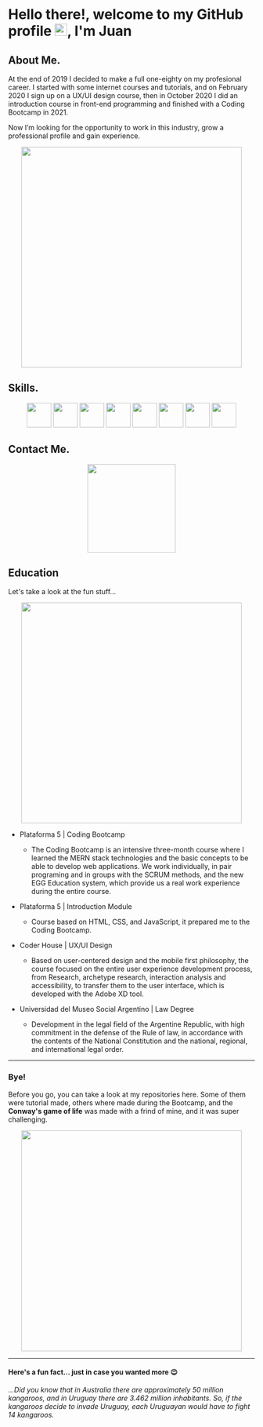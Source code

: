 # Hello there!, welcome to my GitHub profile <img src="https://raw.githubusercontent.com/MartinHeinz/MartinHeinz/master/wave.gif" width="25px" />, I'm Juan

## About Me.

At the end of 2019 I decided to make a full one-eighty on my profesional career.
I started with some internet courses and tutorials, and on February 2020 I sign up on a UX/UI design course, then in October 2020 I did an introduction course in front-end programming and finished with a Coding Bootcamp in 2021.

Now I’m looking for the opportunity to work in this industry, grow a professional profile and gain experience. 

<p align ="center">
<img src="https://64.media.tumblr.com/44ee826da41bb8f8eb1f11698052220a/tumblr_n731oy11H31spyb5do1_500.gif" width="450" />
</p>

## Skills.

<p align="center">
  <img src="https://cdn.worldvectorlogo.com/logos/html5.svg" width="50px"/> <img src="https://cdn.worldvectorlogo.com/logos/css-5.svg" width="50px"/> <img src="https://cdn.worldvectorlogo.com/logos/logo-javascript.svg" width="50px"/> <img src="https://cdn.worldvectorlogo.com/logos/nodejs-icon.svg" width="50px"/> <img src="https://cdn.worldvectorlogo.com/logos/mongodb-icon-1.svg" width="50px"/> <img src="https://cdn.worldvectorlogo.com/logos/react-2.svg" width="50px"/> <img src="https://cdn.worldvectorlogo.com/logos/npm.svg" width="50px"/> <img src="https://cdn.worldvectorlogo.com/logos/git-icon.svg" width="50px"/>
</p>

## Contact Me.
<p align="center">
<a href="https://www.linkedin.com/in/juanscagni/?locale=en_US" target="_blank"><img src="https://cdn.worldvectorlogo.com/logos/linkedin.svg" width="180px" /></a>
</p>

## Education

Let's take a look at the fun stuff...

<p align ="center">
<img src="https://d.wattpad.com/story_parts/517302893/images/1506849dbe53f308749322085250.gif" width="450" />
</p>

- Plataforma 5 | Coding Bootcamp
  - The Coding Bootcamp is an intensive three-month course where I learned the MERN stack technologies and the basic concepts to be able to develop web applications.
We work individually, in pair programing and in groups with the SCRUM methods, and the new EGG Education system, which provide us a real work experience during the entire course.

- Plataforma 5 | Introduction Module
  - Course based on HTML, CSS, and JavaScript, it prepared me to the Coding Bootcamp.

- Coder House | UX/UI Design
  - Based on user-centered design and the mobile first philosophy, the course focused on the entire user experience development process, from Research, archetype research, interaction analysis and accessibility, to transfer them to the user interface, which is developed with the Adobe XD tool.
 
- Universidad del Museo Social Argentino | Law Degree 
  - Development in the legal field of the Argentine Republic, with high commitment in the defense of the Rule of law, in accordance with the contents of the National Constitution and the national, regional, and international legal order.

---

### Bye!

Before you go, you can take a look at my repositories here. 
Some of them were tutorial made, others where made during the Bootcamp, and the **Conway's game of life** was made with a frind of mine, and it was super challenging. 

<p align ="center">
<img src="https://media1.tenor.com/images/f36a04f0873c3c34b6189f124462e01f/tenor.gif" width="450" />
</p>


---

#### Here's a fun fact... just in case you wanted more :wink:

*...Did you know that in Australia there are approximately 50 million kangaroos, and in Uruguay there are 3.462 million inhabitants.
So, if the kangaroos decide to invade Uruguay, each Uruguayan would have to fight 14 kangaroos.*

